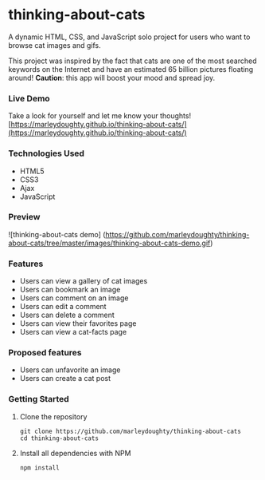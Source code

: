 # thinking-about-cats

A dynamic HTML, CSS, and JavaScript solo project for users who want to browse cat images and gifs.

This project was inspired by the fact that cats are one of the most searched keywords on the Internet and have an estimated 65 billion pictures floating around! **Caution**: this app will boost your mood and spread joy.

### Live Demo

Take a look for yourself and let me know your thoughts! [https://marleydoughty.github.io/thinking-about-cats/](https://marleydoughty.github.io/thinking-about-cats/)

### Technologies Used

- HTML5
- CSS3
- Ajax
- JavaScript

### Preview

![thinking-about-cats demo] (https://github.com/marleydoughty/thinking-about-cats/tree/master/images/thinking-about-cats-demo.gif)


### Features

- Users can view a gallery of cat images
- Users can bookmark an image
- Users can comment on an image
- Users can edit a comment
- Users can delete a comment
- Users can view their favorites page
- Users can view a cat-facts page

### Proposed features

- Users can unfavorite an image
- Users can create a cat post


### Getting Started

1. Clone the repository
    ```shell
    git clone https://github.com/marleydoughty/thinking-about-cats
    cd thinking-about-cats
    ```
3. Install all dependencies with NPM
    ```shell
    npm install
    ```
